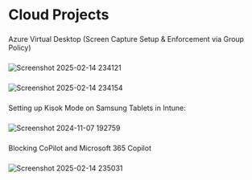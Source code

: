 # Cloud Projects
###
###
###
Azure Virtual Desktop (Screen Capture Setup & Enforcement via Group Policy)
###
![Screenshot 2025-02-14 234121](https://github.com/user-attachments/assets/262e53a7-61fe-47b8-90eb-fef2773d5279)
###
![Screenshot 2025-02-14 234154](https://github.com/user-attachments/assets/52e2c435-f769-46a4-8138-ce8115812661)
###
Setting up Kisok Mode on Samsung Tablets in Intune:
###
![Screenshot 2024-11-07 192759](https://github.com/user-attachments/assets/84b87ef6-7d4b-4165-8a4d-81163994ca54)
###
Blocking CoPilot and Microsoft 365 Copilot
###
![Screenshot 2025-02-14 235031](https://github.com/user-attachments/assets/85d2ab47-86c9-4725-8ca7-304176a56a5d)
###
